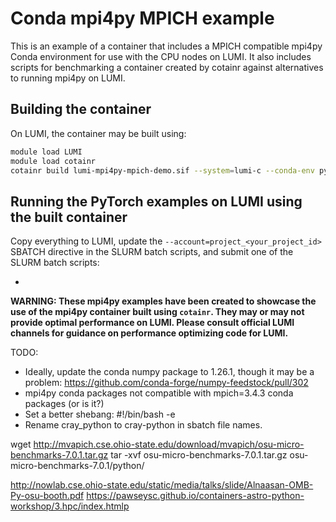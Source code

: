 # Conda mpi4py MPICH example

This is an example of a container that includes a MPICH compatible mpi4py Conda environment for use with the CPU nodes on LUMI. It also includes scripts for benchmarking a container created by cotainr against alternatives to running mpi4py on LUMI.

## Building the container

On LUMI, the container may be built using:

```bash
module load LUMI
module load cotainr
cotainr build lumi-mpi4py-mpich-demo.sif --system=lumi-c --conda-env py310_mpi4py_mpich.yml
```

## Running the PyTorch examples on LUMI using the built container

Copy everything to LUMI, update the `--account=project_<your_project_id>` SBATCH directive in the SLURM batch scripts, and submit one of the SLURM batch scripts:

- 

**WARNING: These mpi4py examples have been created to showcase the use of the mpi4py container built using `cotainr`. They may or may not provide optimal performance on LUMI. Please consult official LUMI channels for guidance on performance optimizing code for LUMI.**



TODO:
- Ideally, update the conda numpy package to 1.26.1, though it may be a problem: https://github.com/conda-forge/numpy-feedstock/pull/302
- mpi4py conda packages not compatible with mpich=3.4.3 conda packages (or is it?)
- Set a better shebang: #!/bin/bash -e
- Rename cray_python to cray-python in sbatch file names.


wget http://mvapich.cse.ohio-state.edu/download/mvapich/osu-micro-benchmarks-7.0.1.tar.gz
tar -xvf osu-micro-benchmarks-7.0.1.tar.gz osu-micro-benchmarks-7.0.1/python/


http://nowlab.cse.ohio-state.edu/static/media/talks/slide/Alnaasan-OMB-Py-osu-booth.pdf
https://pawseysc.github.io/containers-astro-python-workshop/3.hpc/index.htmlp